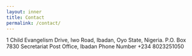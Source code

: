```yaml
---
layout: inner
title: Contact
permalink: /contact/
---
```

1 Child Evangelism Drive, Iwo Road, Ibadan, Oyo State, Nigeria. P.O. Box 7830 Secretariat Post Office, Ibadan Phone Number +234 8023251050
